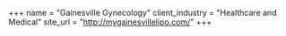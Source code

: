 +++
name = "Gainesville Gynecology"
client_industry = "Healthcare and Medical"
site_url = "http://mygainesvillelipo.com/"
+++